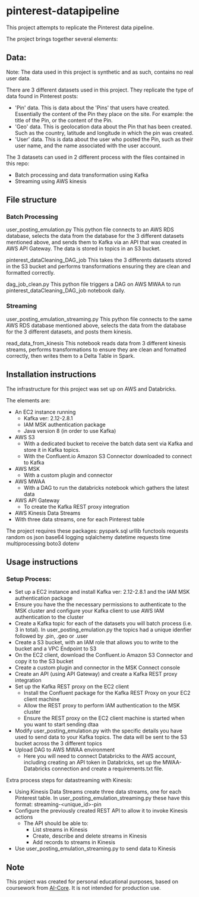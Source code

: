 # pinterest-datapipeline

This project attempts to replicate the Pinterest data pipeline. 

The project brings together several elements: 

## Data: 

Note: The data used in this project is synthetic and as such, contains no real user data. 

There are 3 different datasets used in this project. They replicate the type of data found in Pinterest posts: 
- 'Pin' data. This is data about the 'Pins' that users have created. Essentially the content of the Pin they place on the site. For example: the title of the Pin, or the content of the Pin. 
- 'Geo' data. This is geolocation data about the Pin that has been created. Such as the country, latitude and longitude in which the pin was created.
- 'User' data. This is data about the user who posted the Pin, such as their user name, and the name associated with the user account. 

The 3 datasets can used in 2 different process with the files contained in this repo: 
- Batch processing and data transformation using Kafka
- Streaming using AWS kinesis 

## File structure 

### Batch Processing

user_posting_emulation.py
This python file connects to an AWS RDS database, selects the data from the database for the 3 different datasets mentioned above, and sends them to Kafka via an API that was created in AWS API Gateway. The data is stored in topics in an S3 bucket. 

pinterest_dataCleaning_DAG_job
This takes the 3 differents datasets stored in the S3 bucket and performs transformations ensuring they are clean and formatted correctly. 

dag_job_clean.py 
This python file triggers a DAG on AWS MWAA to run pinterest_dataCleaning_DAG_job notebook daily.

### Streaming

user_posting_emulation_streaming.py 
This python file connects to the same AWS RDS database mentioned above, selects the data from the database for the 3 different datasets, and posts them kinesis.  

read_data_from_kinesis
This notebook reads data from 3 different kinesis streams, performs transformations to ensure they are clean and fomatted correctly, then writes them to a Delta Table in Spark. 


## Installation instructions

The infrastructure for this project was set up on AWS and Databricks. 

The elements are: 
- An  EC2 instance running
  - Kafka ver: 2.12-2.8.1
  - IAM MSK authentication package
  - Java version 8 (in order to use Kafka)
- AWS S3
  - With a dedicated bucket to receive the batch data sent via Kafka and store it in Kafka topics.  
  - With the Confluent.io Amazon S3 Connector downloaded to connect to Kafka 
- AWS MSK
  - With a custom plugin and connector   
- AWS MWAA
  - With a DAG to run the databricks notebook which gathers the latest data    
- AWS API Gateway
  - To create the Kafka REST proxy integration
- AWS Kinesis Data Streams
-   With three data streams, one for each Pinterest table

The project requires these packages: 
pyspark.sql 
urllib
functools
requests
random
os
json
base64
logging
sqlalchemy
datetime 
requests
time 
multiprocessing 
boto3
dotenv

## Usage instructions

### Setup Process: 
- Set up a EC2 instance and install Kafka ver: 2.12-2.8.1 and the IAM MSK authentication package
- Ensure you have the the necessary permissions to authenticate to the MSK cluster and configure your Kafka client to use AWS IAM authentication to the cluster
- Create a Kafka topic for each of the datasets you will batch process (i.e. 3 in total). In user_posting_emulation.py the topics had a unique idenfier followed by .pin, .geo or .user
- Create a S3 bucket, with an IAM role that allows you to write to the bucket and a VPC Endpoint to S3
- On the EC2 client, download the Confluent.io Amazon S3 Connector and copy it to the S3 bucket 
- Create a custom plugin and connector in the MSK Connect console
- Create an API (using API Gateway) and create a Kafka REST proxy integration
- Set up the Kafka REST proxy on the EC2 client
  -  Install the Confluent package for the Kafka REST Proxy on your EC2 client machine
  -  Allow the REST proxy to perform IAM authentication to the MSK cluster
  -  Ensure the REST proxy on the EC2 client machine is started when you want to start sending dtaa
-  Modify user_posting_emulation.py with the specific details you have used to send data to your Kafka topics. The data will be sent to the S3 bucket across the 3 different topics
- Upload DAG to AWS MWAA environment
  - Here you will need to connect Databricks to the AWS account, including creating  an API token in Databricks, set up the MWAA-Databricks connection and create a requirements.txt file. 

Extra process steps for datastreaming with Kinesis:  
- Using Kinesis Data Streams create three data streams, one for each Pinterest table. In user_posting_emulation_streaming.py these have this format: streaming-<unique_id>-pin
- Configure the previously created REST API to allow it to invoke Kinesis actions
  - The API should be able to:
    - List streams in Kinesis
    - Create, describe and delete streams in Kinesis
    - Add records to streams in Kinesis
- Use user_posting_emulation_streaming.py to send data to Kinesis

## Note 
This project was created for personal educational purposes, based on coursework from [AI-Core](https://www.theaicore.com/). It is not intended for production use.
